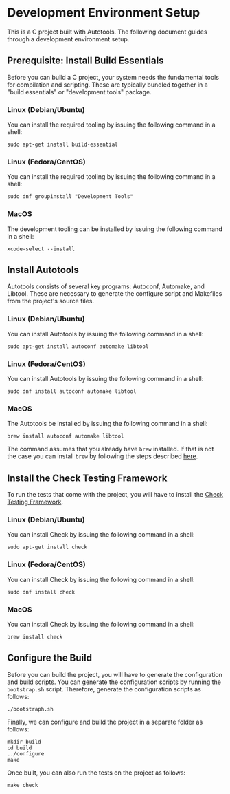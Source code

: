 # Development Environment Setup
This is a C project built with Autotools. The following document
guides through a development environment setup.


## Prerequisite: Install Build Essentials
Before you can build a C project, your system needs the fundamental
tools for compilation and scripting. These are typically bundled
together in a "build essentials" or "development tools" package.

### Linux (Debian/Ubuntu)
You can install the required tooling by issuing the following command
in a shell:

```shell
sudo apt-get install build-essential
```

### Linux (Fedora/CentOS)
You can install the required tooling by issuing the following command
in a shell:

```shell
sudo dnf groupinstall "Development Tools"
```

### MacOS
The development tooling can be installed by issuing the following
command in a shell:

```shell
xcode-select --install
```

## Install Autotools
Autotools consists of several key programs: Autoconf, Automake, and
Libtool. These are necessary to generate the configure script and
Makefiles from the project's source files.

### Linux (Debian/Ubuntu)
You can install Autotools by issuing the following command in a shell:

```shell
sudo apt-get install autoconf automake libtool
```

### Linux (Fedora/CentOS)
You can install Autotools by issuing the following command in a shell:

```shell
sudo dnf install autoconf automake libtool
```

### MacOS
The Autotools be installed by issuing the following command in a
shell:

```shell
brew install autoconf automake libtool
```

The command assumes that you already have `brew` installed. If that is
not the case you can install `brew` by following the steps described
[here](https://brew.sh/).


## Install the Check Testing Framework
To run the tests that come with the project, you will have to install
the [Check Testing Framework](https://libcheck.github.io/check/).

### Linux (Debian/Ubuntu)
You can install Check by issuing the following command in a shell:

```shell
sudo apt-get install check
```

### Linux (Fedora/CentOS)
You can install Check by issuing the following command in a shell:

```shell
sudo dnf install check
```

### MacOS
You can install Check by issuing the following command in a shell:

```shell
brew install check
```

## Configure the Build
Before you can build the project, you will have to generate the
configuration and build scripts.  You can generate the configuration
scripts by running the `bootstrap.sh` script.  Therefore, generate the
configuration scripts as follows:

```shell
./bootstraph.sh
```

Finally, we can configure and build the project in a separate folder
as follows:

```shell
mkdir build
cd build
../configure
make
```
Once built, you can also run the tests on the project as follows:

```shell
make check
```
